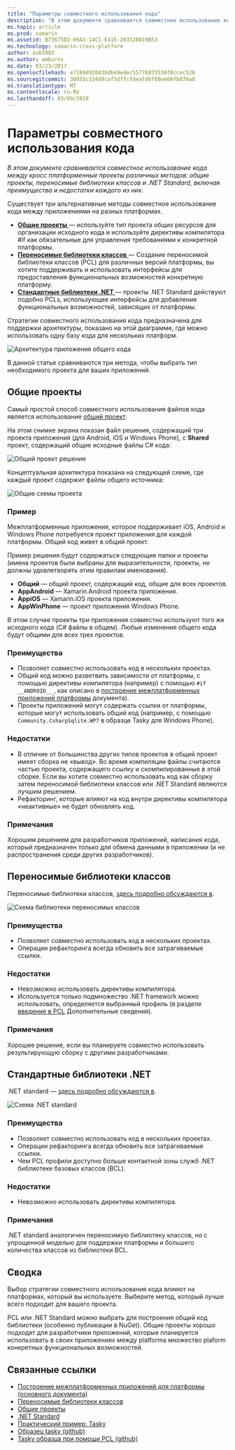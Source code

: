```yaml
---
title: "Параметры совместного использования кода"
description: "В этом документе сравнивается совместное использование кода между кросс платформенные проекты различных методов: общие проекты, переносимые библиотеки классов и .NET Standard, включая преимущества и недостатки каждого из них."
ms.topic: article
ms.prod: xamarin
ms.assetid: B73675D2-09A3-14C1-E41E-20352B819B53
ms.technology: xamarin-cross-platform
author: asb3993
ms.author: amburns
ms.date: 03/23/2017
ms.openlocfilehash: e7289d92043bdbe9e4ec55776835530f8ccec526
ms.sourcegitcommit: 30055c534d9caf5dffcfdeafd6f08e666fb870a8
ms.translationtype: MT
ms.contentlocale: ru-RU
ms.lasthandoff: 03/09/2018
---
```

# <a name="sharing-code-options"></a>Параметры совместного использования кода

_В этом документе сравнивается совместное использование кода между кросс платформенные проекты различных методов: общие проекты, переносимые библиотеки классов и .NET Standard, включая преимущества и недостатки каждого из них._

Существует три альтернативные методы совместное использование кода между приложениями на разных платформах.

-   [**Общие проекты** ](#Shared_Projects) — используйте тип проекта общих ресурсов для организации исходного кода и используйте директивы компилятора #if как обязательные для управления требованиями к конкретной платформы.
-   [**Переносимые библиотеки классов** ](#Portable_Class_Libraries) — Создание переносимой библиотеки классов (PCL) для различных версий платформы, вы хотите поддерживать и использовать интерфейсы для предоставления функциональных возможностей конкретную платформу.
-   [**Стандартные библиотеки .NET** ](#Net_Standard) — проекты .NET Standard действуют подобно PCLs, использующее интерфейсы для добавления функциональных возможностей, зависящих от платформы.

Стратегии совместного использования кода предназначена для поддержки архитектуры, показано на этой диаграмме, где можно использовать одну базу кода для нескольких платформ.

 ![](code-sharing-images/conceptualarchitecture.png "Архитектура приложения общего кода")

В данной статье сравниваются три метода, чтобы выбрать тип необходимого проекта для ваших приложений.

<a name="Shared_Projects" />

## <a name="shared-projects"></a>Общие проекты

Самый простой способ совместного использования файлов кода является использование [общий проект](~/cross-platform/app-fundamentals/shared-projects.md).

На этом снимке экрана показан файл решения, содержащий три проекта приложения (для Android, iOS и Windows Phone), с **Shared** проект, содержащий общие исходные файлы C# кода:

 ![](code-sharing-images/sharedsolution.png "Общий проект решения")

Концептуальная архитектура показана на следующей схеме, где каждый проект содержит файлы общего источника:

 ![](code-sharing-images/sharedassetproject.png "Общие схемы проекта")


### <a name="example"></a>Пример

Межплатформенные приложения, которое поддерживает iOS, Android и Windows Phone потребуется проект приложения для каждой платформы. Общий код живет в общий проект.

Пример решения будут содержаться следующие папки и проекты (имена проектов были выбраны для выразительности, проекты, не должны удовлетворять этим правилам именования).

-   **Общий** — общий проект, содержащий код, общие для всех проектов.
-   **AppAndroid** — Xamarin.Android проекта приложения.
-   **AppiOS** — Xamarin.iOS проекта приложения.
-   **AppWinPhone** — проект приложения Windows Phone.


В этом случае проекты три приложения совместно используют того же исходного кода (C# файлы в общем). Любые изменения общего кода будут общими для всех трех проектов.


### <a name="benefits"></a>Преимущества

-  Позволяет совместно использовать код в нескольких проектах.
-  Общий код можно разветвить зависимости от платформы, с помощью директивы компилятора (например) с помощью `#if __ANDROID__` , как описано в [построение межплатформенных приложений платформы](~/cross-platform/app-fundamentals/building-cross-platform-applications/index.md) документа).
-  Проекты приложений могут содержать ссылки от платформы, которые могут использовать общий код (например, с помощью `Community.CsharpSqlite.WP7` в образце Tasky для Windows Phone).



### <a name="disadvantages"></a>Недостатки

-  В отличие от большинства других типов проектов в общий проект имеет сборка не «вывод». Во время компиляции файлы считаются частью проекта, содержащего ссылку и скомпилированные в этой сборке. Если вы хотите совместно использовать код как сборку затем переносимой библиотеки классов или .NET Standard являются лучшим решением.
-  Рефакторинг, которые влияют на код внутри директивы компилятора «неактивные» не будет обновлять код.


 <a name="Shared_Remarks" />

### <a name="remarks"></a>Примечания

Хорошим решением для разработчиков приложений, написания кода, который предназначен только для обмена данными в приложении (и не распространения среди других разработчиков).

 <a name="Portable_Class_Libraries" />


## <a name="portable-class-libraries"></a>Переносимые библиотеки классов


Переносимые библиотеки классов, [здесь подробно обсуждаются в](~/cross-platform/app-fundamentals/pcl.md).

 ![](code-sharing-images/portableclasslibrary.png "Схема библиотеки переносимых классов")


### <a name="benefits"></a>Преимущества

-  Позволяет совместно использовать код в нескольких проектах.
-  Операции рефакторинга всегда обновить все затрагиваемые ссылки.


### <a name="disadvantages"></a>Недостатки

-  Невозможно использовать директивы компилятора.
-  Используется только подмножество .NET framework можно использовать, определяется выбранный профиль (в разделе [введение в PCL](~/cross-platform/app-fundamentals/pcl.md) Дополнительные сведения).


### <a name="remarks"></a>Примечания

Хорошее решение, если вы планируете совместно использовать результирующую сборку с другими разработчиками.



<a name="Net_Standard" />

## <a name="net-standard-libraries"></a>Стандартные библиотеки .NET

.NET standard — [здесь подробно обсуждаются в](~/cross-platform/app-fundamentals/net-standard.md).

![](code-sharing-images/netstandard.png "Схема .NET standard")

### <a name="benefits"></a>Преимущества

-  Позволяет совместно использовать код в нескольких проектах.
-  Операции рефакторинга всегда обновить все затрагиваемые ссылки.
-  Чем PCL профили доступно больше контактной зоны служб .NET библиотеке базовых классов (BCL).

### <a name="disadvantages"></a>Недостатки

 -  Невозможно использовать директивы компилятора.

### <a name="remarks"></a>Примечания

.NET standard аналогичен переносимую библиотеку классов, но с упрощенной моделью для поддержки платформы и большего количества классов из библиотеки BCL.



## <a name="summary"></a>Сводка

Выбор стратегии совместного использования кода влияют на платформах, который вы используете. Выберите метод, который лучше всего подходит для вашего проекта.

PCL или .NET Standard можно выбрать для построения общий код библиотеки (особенно публикации в NuGet). Общие проекты хорошо подходят для разработчики приложений, которые планируется использовать в своих приложениях между platforma множество plaform конкретных функциональных возможностей.


## <a name="related-links"></a>Связанные ссылки

- [Построение межплатформенных приложений для платформы (основного документа)](~/cross-platform/app-fundamentals/building-cross-platform-applications/index.md)
- [Переносимые библиотеки классов](~/cross-platform/app-fundamentals/pcl.md)
- [Общие проекты](~/cross-platform/app-fundamentals/shared-projects.md)
- [.NET Standard](~/cross-platform/app-fundamentals/net-standard.md)
- [Практический пример: Tasky](~/cross-platform/app-fundamentals/building-cross-platform-applications/case-study-tasky.md)
- [Образец tasky (github)](https://github.com/xamarin/mobile-samples/tree/master/Tasky)
- [Tasky образца при помощи PCL (github)](https://github.com/xamarin/mobile-samples/tree/master/TaskyPortable)
